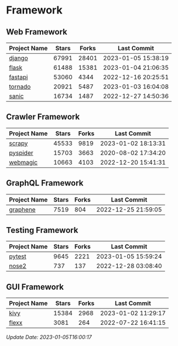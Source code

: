 # Framework

## Web Framework
| Project Name | Stars | Forks | Last Commit |
| ------------ | ----- | ----- | ----------- |
| [django](https://github.com/django/django) | 67991 | 28401 | 2023-01-05 15:38:19 |
| [flask](https://github.com/pallets/flask) | 61488 | 15381 | 2023-01-04 21:06:35 |
| [fastapi](https://github.com/tiangolo/fastapi) | 53060 | 4344 | 2022-12-16 20:25:51 |
| [tornado](https://github.com/tornadoweb/tornado) | 20921 | 5487 | 2023-01-03 16:04:08 |
| [sanic](https://github.com/sanic-org/sanic) | 16734 | 1487 | 2022-12-27 14:50:36 |

## Crawler Framework
| Project Name | Stars | Forks | Last Commit |
| ------------ | ----- | ----- | ----------- |
| [scrapy](https://github.com/scrapy/scrapy) | 45533 | 9819 | 2023-01-02 18:13:31 |
| [pyspider](https://github.com/binux/pyspider) | 15703 | 3663 | 2020-08-02 17:34:20 |
| [webmagic](https://github.com/code4craft/webmagic) | 10663 | 4103 | 2022-12-20 15:41:31 |

## GraphQL Framework
| Project Name | Stars | Forks | Last Commit |
| ------------ | ----- | ----- | ----------- |
| [graphene](https://github.com/graphql-python/graphene) | 7519 | 804 | 2022-12-25 21:59:05 |

## Testing Framework
| Project Name | Stars | Forks | Last Commit |
| ------------ | ----- | ----- | ----------- |
| [pytest](https://github.com/pytest-dev/pytest) | 9645 | 2221 | 2023-01-05 15:59:24 |
| [nose2](https://github.com/nose-devs/nose2) | 737 | 137 | 2022-12-28 03:08:40 |

## GUI Framework
| Project Name | Stars | Forks | Last Commit |
| ------------ | ----- | ----- | ----------- |
| [kivy](https://github.com/kivy/kivy) | 15384 | 2968 | 2023-01-02 11:29:17 |
| [flexx](https://github.com/flexxui/flexx) | 3081 | 264 | 2022-07-22 16:41:15 |

*Update Date: 2023-01-05T16:00:17*